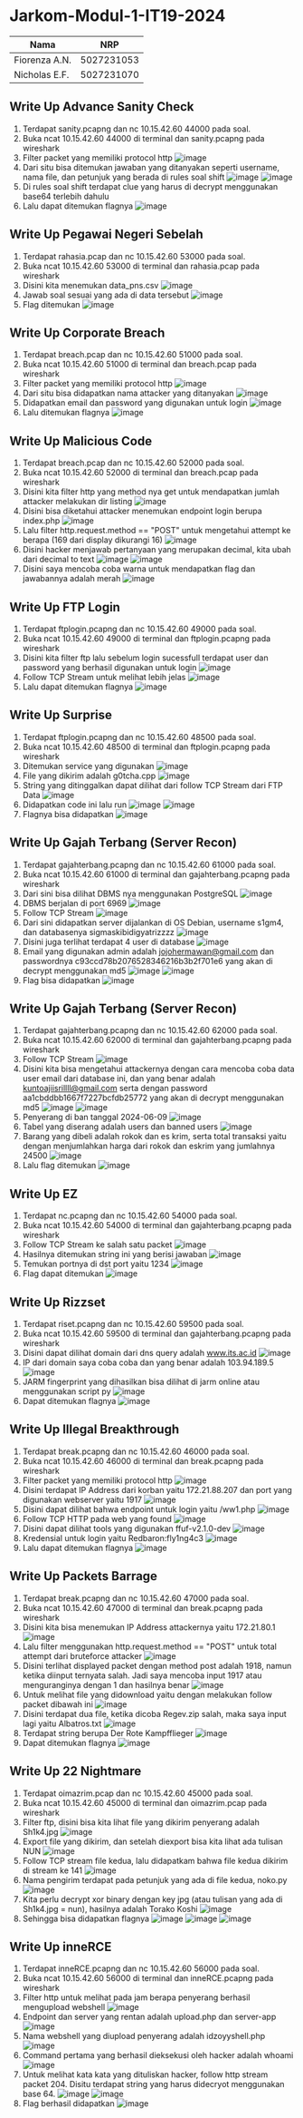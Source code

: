 # Jarkom-Modul-1-IT19-2024

| Nama | NRP | 
|----------|----------|
| Fiorenza A.N. | 5027231053 |
| Nicholas E.F. | 5027231070 |


## Write Up Advance Sanity Check
1. Terdapat sanity.pcapng dan nc 10.15.42.60 44000 pada soal.
2. Buka ncat 10.15.42.60 44000 di terminal dan sanity.pcapng pada wireshark
3. Filter packet yang memiliki protocol http
   ![image](https://github.com/user-attachments/assets/f78eac1f-be31-44fd-b373-4d561ce73c59)
4. Dari situ bisa ditemukan jawaban yang ditanyakan seperti username, nama file, dan petunjuk yang berada di rules soal shift
   ![image](https://github.com/user-attachments/assets/b34ba632-3fda-41ff-800e-996b30dae228)
   ![image](https://github.com/user-attachments/assets/1a088fe9-48df-4cfa-83d4-afeb8efa99f1)
5. Di rules soal shift terdapat clue yang harus di decrypt menggunakan base64 terlebih dahulu
6. Lalu dapat ditemukan flagnya
   ![image](https://github.com/user-attachments/assets/1356d299-9483-4ff5-a2a5-0f1fe5268657)


## Write Up Pegawai Negeri Sebelah
1. Terdapat rahasia.pcap dan nc 10.15.42.60 53000 pada soal.
2. Buka ncat 10.15.42.60 53000 di terminal dan rahasia.pcap pada wireshark
3. Disini kita menemukan data_pns.csv
   ![image](https://github.com/user-attachments/assets/ff329d26-d2ba-474f-88ad-04afa84a8b7b)
4. Jawab soal sesuai yang ada di data tersebut
   ![image](https://github.com/user-attachments/assets/24bf2c5b-309e-47a9-8331-bd521beae2e3)
5. Flag ditemukan
   ![image](https://github.com/user-attachments/assets/5f1018f6-44e1-4e94-aaa2-6e4b0245dae7)


 ## Write Up Corporate Breach
1. Terdapat breach.pcap dan nc 10.15.42.60 51000 pada soal.
2. Buka ncat 10.15.42.60 51000 di terminal dan breach.pcap pada wireshark
3. Filter packet yang memiliki protocol http
   ![image](https://github.com/user-attachments/assets/b66b586f-cd98-482b-94e8-7249b4028b1c)
4. Dari situ bisa didapatkan nama attacker yang ditanyakan
   ![image](https://github.com/user-attachments/assets/68327636-6496-4826-ac77-be9f316a1f44)
5. Didapatkan email dan password yang digunakan untuk login
   ![image](https://github.com/user-attachments/assets/53f79d85-aa55-47e0-ab1e-39d985ddc764)
6. Lalu ditemukan flagnya
   ![image](https://github.com/user-attachments/assets/0c78b378-6380-4c88-9ed2-6dbbf711c981)


## Write Up Malicious Code
1. Terdapat breach.pcap dan nc 10.15.42.60 52000 pada soal.
2. Buka ncat 10.15.42.60 52000 di terminal dan breach.pcap pada wireshark
3. Disini kita filter http yang method nya get untuk mendapatkan jumlah attacker melakukan dir listing
   ![image](https://github.com/user-attachments/assets/7bd6ed0b-9f2d-4fce-9ab6-93c518f14b95)
4. Disini bisa diketahui attacker menemukan endpoint login berupa index.php
   ![image](https://github.com/user-attachments/assets/dddb3a44-2e98-4adb-89a2-8a2775511674)
5. Lalu filter http.request.method == "POST" untuk mengetahui attempt ke berapa (169 dari display dikurangi 16)
   ![image](https://github.com/user-attachments/assets/81b3e09b-2c74-42be-9559-b8f731130f0b)
6. Disini hacker menjawab pertanyaan yang merupakan decimal, kita ubah dari decimal to text
   ![image](https://github.com/user-attachments/assets/f95a3a12-2003-451e-98f3-861fc8135b72)
   ![image](https://github.com/user-attachments/assets/7138a622-1e5d-4039-9fd8-627266fd73b9)
7. Disini saya mencoba coba warna untuk mendapatkan flag dan jawabannya adalah merah
   ![image](https://github.com/user-attachments/assets/59a2085f-d716-4320-9d13-b4e98a7be4c0)


## Write Up FTP Login
1. Terdapat ftplogin.pcapng dan nc 10.15.42.60 49000 pada soal.
2. Buka ncat 10.15.42.60 49000 di terminal dan ftplogin.pcapng pada wireshark
3. Disini kita filter ftp lalu sebelum login sucessfull terdapat user dan password yang berhasil digunakan untuk login
   ![image](https://github.com/user-attachments/assets/8f4ada23-4e1f-4d2d-945a-a208c4b1e996)
4. Follow TCP Stream untuk melihat lebih jelas
   ![image](https://github.com/user-attachments/assets/66ca4877-5908-456e-b994-04382e3d7405)
6. Lalu dapat ditemukan flagnya
   ![image](https://github.com/user-attachments/assets/d64d1c0f-7c14-47a3-96c8-0c3927d6adae)


## Write Up Surprise
1. Terdapat ftplogin.pcapng dan nc 10.15.42.60 48500 pada soal.
2. Buka ncat 10.15.42.60 48500 di terminal dan ftplogin.pcapng pada wireshark
3. Ditemukan service yang digunakan
   ![image](https://github.com/user-attachments/assets/df45d86f-91ab-49c7-a2bf-2790511b73a2)
4. File yang dikirim adalah g0tcha.cpp
   ![image](https://github.com/user-attachments/assets/0945a126-e4d3-4715-8869-25835a036246)
5. String yang ditinggalkan dapat dilihat dari follow TCP Stream dari FTP Data
   ![image](https://github.com/user-attachments/assets/ebe9b920-6644-4432-bdb8-f799e64cbedd)
6. Didapatkan code ini lalu run
   ![image](https://github.com/user-attachments/assets/91f92b73-3452-48d1-ae69-f84d86e6e3a4)
   ![image](https://github.com/user-attachments/assets/1b1238a9-fc60-47c1-8ee0-bd731a224cdf)
7. Flagnya bisa didapatkan
   ![image](https://github.com/user-attachments/assets/62674f02-9c93-4313-adf3-2ac7e4d8428c)


## Write Up Gajah Terbang (Server Recon)
1. Terdapat gajahterbang.pcapng dan nc 10.15.42.60 61000 pada soal.
2. Buka ncat 10.15.42.60 61000 di terminal dan gajahterbang.pcapng pada wireshark
3. Dari sini bisa dilihat DBMS nya menggunakan PostgreSQL
   ![image](https://github.com/user-attachments/assets/7049c772-e0ee-408d-98af-fd6e640dfe57)
4. DBMS berjalan di port 6969
   ![image](https://github.com/user-attachments/assets/5571de82-9df9-4173-8e00-830a0031e399)
5. Follow TCP Stream
   ![image](https://github.com/user-attachments/assets/e2779acd-b89e-4a55-b4f6-d434851ac3f1)
6. Dari sini didapatkan server dijalankan di OS Debian, username s1gm4, dan databasenya sigmaskibidigyatrizzzz
   ![image](https://github.com/user-attachments/assets/8d9bc6eb-3c6e-434d-be2b-bbd87991a58a)
7. Disini juga terlihat terdapat 4 user di database
   ![image](https://github.com/user-attachments/assets/1b9860b7-a00d-44bf-98ed-fdbfe451c609)
8. Email yang digunakan admin adalah jojohermawan@gmail.com dan passwordnya c93ccd78b2076528346216b3b2f701e6 yang akan di decrypt menggunakan md5 
   ![image](https://github.com/user-attachments/assets/24c148ee-2948-4c66-b2c4-80ef0206b0af)
   ![image](https://github.com/user-attachments/assets/7859cad7-3b92-47cb-9fa2-18b1c482c0a6)
9. Flag bisa didapatkan
   ![image](https://github.com/user-attachments/assets/e1522f8e-a80e-47e6-a1d8-131c2d7db65a)


## Write Up Gajah Terbang (Server Recon)
1. Terdapat gajahterbang.pcapng dan nc 10.15.42.60 62000 pada soal.
2. Buka ncat 10.15.42.60 62000 di terminal dan gajahterbang.pcapng pada wireshark
3. Follow TCP Stream
   ![image](https://github.com/user-attachments/assets/e2779acd-b89e-4a55-b4f6-d434851ac3f1)
4. Disini kita bisa mengetahui attackernya dengan cara mencoba coba data user email dari database ini, dan yang benar adalah kuntoajiisrillll@gmail.com serta dengan password aa1cbddbb1667f7227bcfdb25772 yang akan di decrypt menggunakan md5
   ![image](https://github.com/user-attachments/assets/55c43a03-5718-4e3a-894e-d5464d6acb82)
   ![image](https://github.com/user-attachments/assets/6368be31-11f8-40c9-a11b-507437f1010c)
5. Penyerang di ban tanggal 2024-06-09
   ![image](https://github.com/user-attachments/assets/0e8b7d80-12b1-4a6a-a7c9-1bedde391837)
6. Tabel yang diserang adalah users dan banned users
   ![image](https://github.com/user-attachments/assets/9e280c09-0406-46ba-99d7-1f6e60ef5cc0)
7. Barang yang dibeli adalah rokok dan es krim, serta total transaksi yaitu dengan menjumlahkan harga dari rokok dan eskrim yang jumlahnya 24500
   ![image](https://github.com/user-attachments/assets/855384f7-566e-4a34-abd5-4d303c079fb8)
8. Lalu flag ditemukan
   ![image](https://github.com/user-attachments/assets/a2dd76dd-9efd-4e6c-b752-26f08d39598e)


## Write Up EZ
1. Terdapat nc.pcapng dan nc 10.15.42.60 54000 pada soal.
2. Buka ncat 10.15.42.60 54000 di terminal dan gajahterbang.pcapng pada wireshark
3. Follow TCP Stream ke salah satu packet
   ![image](https://github.com/user-attachments/assets/deca2e51-5e3c-4169-bf33-d558079b2d69)
4. Hasilnya ditemukan string ini yang berisi jawaban
   ![image](https://github.com/user-attachments/assets/73a88a83-6a68-47e5-881b-ff642865b92c)
5. Temukan portnya di dst port yaitu 1234
   ![image](https://github.com/user-attachments/assets/11aa7d0f-d6c0-4841-a131-e35f0de8d113)
6. Flag dapat ditemukan
   ![image](https://github.com/user-attachments/assets/81b987ab-aa2b-40c9-b5b0-e673bd176917)


## Write Up Rizzset
1. Terdapat riset.pcapng dan nc 10.15.42.60 59500 pada soal.
2. Buka ncat 10.15.42.60 59500 di terminal dan gajahterbang.pcapng pada wireshark
3. Disini dapat dilihat domain dari dns query adalah www.its.ac.id
   ![image](https://github.com/user-attachments/assets/13568186-9daa-4e2b-9594-e5b8ca6cc9d9)
4. IP dari domain saya coba coba dan yang benar adalah 103.94.189.5
   ![image](https://github.com/user-attachments/assets/ecdb768f-1ed8-467c-8185-8ac611bc06d5)
5. JARM fingerprint yang dihasilkan bisa dilihat di jarm online atau menggunakan script py
   ![image](https://github.com/user-attachments/assets/9373a534-a442-4459-b7ff-527722fbd9a2)
6. Dapat ditemukan flagnya
   ![image](https://github.com/user-attachments/assets/87843df9-23d2-4084-b126-cc56edc9e8e3)


## Write Up Illegal Breakthrough
1. Terdapat break.pcapng dan nc 10.15.42.60 46000 pada soal.
2. Buka ncat 10.15.42.60 46000 di terminal dan break.pcapng pada wireshark
3. Filter packet yang memiliki protocol http
   ![image](https://github.com/user-attachments/assets/bb13594c-19f6-4702-86f3-3bba962f398a)
4. Disini terdapat IP Address dari korban yaitu 172.21.88.207 dan port yang digunakan webserver yaitu 1917
   ![image](https://github.com/user-attachments/assets/e2cb4238-963e-4a44-b8e6-0a8f346d89ed)
5. Disini dapat dilihat bahwa endpoint untuk login yaitu /ww1.php
   ![image](https://github.com/user-attachments/assets/022fe3fc-00a4-43c3-909e-f441d3cdd9e7)
6. Follow TCP HTTP pada web yang found
   ![image](https://github.com/user-attachments/assets/94c2027c-dd66-4cd6-a98f-edabeb7e0255)
7. Disini dapat dilihat tools yang digunakan ffuf-v2.1.0-dev
   ![image](https://github.com/user-attachments/assets/a92cf25a-52fd-4ffb-a48c-155ace6dda60)
8. Kredensial untuk login yaitu Redbaron:fly1ng4c3
   ![image](https://github.com/user-attachments/assets/0194e046-9524-4775-bcbf-6220fb640e6c)
9. Lalu dapat ditemukan flagnya
   ![image](https://github.com/user-attachments/assets/15987c88-141e-4ee2-8e70-ccda947b94b4)

   

## Write Up Packets Barrage
1. Terdapat break.pcapng dan nc 10.15.42.60 47000 pada soal.
2. Buka ncat 10.15.42.60 47000 di terminal dan break.pcapng pada wireshark
3. Disini kita bisa menemukan IP Address attackernya yaitu 172.21.80.1
   ![image](https://github.com/user-attachments/assets/7f564234-436e-48ca-97f8-2580078b1b9b)
4. Lalu filter menggunakan http.request.method == "POST" untuk total attempt dari bruteforce attacker
   ![image](https://github.com/user-attachments/assets/2370971e-b662-44cf-94ce-e9bf8b2997f9)
5. Disini terlihat displayed packet dengan method post adalah 1918, namun ketika diinput ternyata salah. Jadi saya mencoba input 1917 atau menguranginya dengan 1 dan hasilnya benar
   ![image](https://github.com/user-attachments/assets/acf5fb09-5e24-4b69-ae25-c9b4c975edfa)
6. Untuk melihat file yang didownload yaitu dengan melakukan follow packet dibawah ini
   ![image](https://github.com/user-attachments/assets/f1a9291e-bd33-42f4-b301-5ea7211fde50)
7. Disini terdapat dua file, ketika dicoba Regev.zip salah, maka saya input lagi yaitu Albatros.txt
   ![image](https://github.com/user-attachments/assets/03db6ef1-54c3-4397-b53a-0728995edcbb)
8. Terdapat string berupa Der Rote Kampfflieger
   ![image](https://github.com/user-attachments/assets/f157b89f-8a95-40aa-aa6e-6158afbcf978)
9. Dapat ditemukan flagnya
    ![image](https://github.com/user-attachments/assets/a6ebf65e-67e3-49bf-b293-8ef9029715c2)



## Write Up 22 Nightmare
1. Terdapat oimazrim.pcap dan nc 10.15.42.60 45000 pada soal.
2. Buka ncat 10.15.42.60 45000 di terminal dan oimazrim.pcap pada wireshark
3. Filter ftp, disini bisa kita lihat file yang dikirim penyerang adalah Sh1k4.jpg
   ![image](https://github.com/user-attachments/assets/a1b73b78-31d0-4095-8c79-718001531601)
4. Export file yang dikirim, dan setelah diexport bisa kita lihat ada tulisan NUN
   ![image](https://github.com/user-attachments/assets/4b87e4a5-0ca8-47fe-b260-f0fa3597d9e4)
5. Follow TCP stream file kedua, lalu didapatkam bahwa file kedua dikirim di stream ke 141
   ![image](https://github.com/user-attachments/assets/766e1eb7-a5a8-40af-b6ff-bfd8c4c47a3a)
6. Nama pengirim terdapat pada petunjuk yang ada di file kedua, noko.py
   ![image](https://github.com/user-attachments/assets/0181149b-5f46-449a-826a-bd836fd669af)
7. Kita perlu decrypt xor binary dengan key jpg (atau tulisan yang ada di Sh1k4.jpg = nun), hasilnya adalah Torako Koshi
   ![image](https://github.com/user-attachments/assets/1959b414-b8ad-4ce6-81d0-ab6122974a8f)
8. Sehingga bisa didapatkan flagnya
   ![image](https://github.com/user-attachments/assets/33a7c735-6174-48c7-a619-baf226c7e0dd)
   ![image](https://github.com/user-attachments/assets/0c8a2fa6-5924-435f-8078-09a9d22b85f4)
   ![image](https://github.com/user-attachments/assets/f4258aa0-8bac-4983-8cea-0b0da07dc79a)



## Write Up inneRCE
1. Terdapat inneRCE.pcapng dan nc 10.15.42.60 56000 pada soal.
2. Buka ncat 10.15.42.60 56000 di terminal dan inneRCE.pcapng pada wireshark
3. Filter http untuk melihat pada jam berapa penyerang berhasil mengupload webshell
   ![image](https://github.com/user-attachments/assets/7152a4e2-fbc9-412b-a609-7317bb68b71d)
4. Endpoint dan server yang rentan adalah upload.php dan server-app
   ![image](https://github.com/user-attachments/assets/0e982765-5796-4a2d-a4ce-8e18a5df5bdc)
5. Nama webshell yang diupload penyerang adalah idzoyyshell.php
   ![image](https://github.com/user-attachments/assets/55d255d4-8e72-484d-a7f1-998a6e0aadc4)
6. Command pertama yang berhasil dieksekusi oleh hacker adalah whoami
   ![image](https://github.com/user-attachments/assets/06c5fa76-0fc6-4c25-b670-2798ecbd36b4)
7. Untuk melihat kata kata yang dituliskan hacker, follow http stream packet 204. Disitu terdapat string yang harus didecryot menggunakan base 64.
   ![image](https://github.com/user-attachments/assets/4a5c3e86-9ed3-4f70-a0d4-62630e10bd76)
   ![image](https://github.com/user-attachments/assets/c7251961-3fb2-4e54-a072-c7057677dd87)
8. Flag berhasil didapatkan
   ![image](https://github.com/user-attachments/assets/5126b7a3-eeaa-4635-8d35-e8790f80616b)












